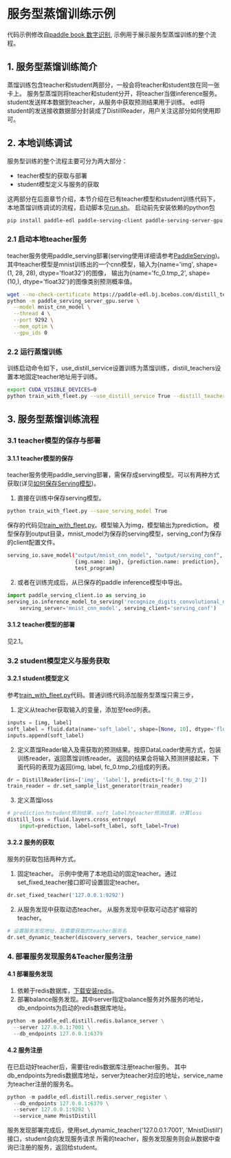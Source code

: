 # 服务型蒸馏训练示例
代码示例修改自[paddle book 数字识别](https://github.com/PaddlePaddle/book/tree/develop/02.recognize_digits),
示例用于展示服务型蒸馏训练的整个流程。

## 1. 服务型蒸馏训练简介
蒸馏训练包含teacher和student两部分，一般会将teacher和student放在同一张卡上。
服务型蒸馏则将teacher和student分开，将teacher当做inference服务。student发送样本数据到teacher，从服务中获取预测结果用于训练。
edl将student的发送接收数据部分封装成了DistillReader，用户关注这部分如何使用即可。

## 2. 本地训练调试
服务型训练的整个流程主要可分为两大部分：
- teacher模型的获取与部署
- student模型定义与服务的获取

这两部分在后面章节介绍，本节介绍在已有teacher模型和student训练代码下，本地蒸馏训练调试的流程，启动脚本见[run.sh](./run.sh)。
启动前先安装依赖的python包
``` bash
pip install paddle-edl paddle-serving-client paddle-serving-server-gpu
```
### 2.1 启动本地teacher服务
teacher服务使用paddle_serving部署(serving使用详细请参考[PaddleServing](https://github.com/PaddlePaddle/Serving))。
其中teacher模型是mnist训练出的一个cnn模型，输入为{name='img', shape=(1, 28, 28), dtype='float32'}的图像，
输出为{name='fc_0.tmp_2', shape=(10,), dtype='float32'}的图像类别预测概率值。
``` bash
wget --no-check-certificate https://paddle-edl.bj.bcebos.com/distill_teacher_model/mnist_cnn_model.tar.gz
python -m paddle_serving_server_gpu.serve \
  --model mnist_cnn_model \
  --thread 4 \
  --port 9292 \
  --mem_optim \
  --gpu_ids 0
```
### 2.2 运行蒸馏训练
训练启动命令如下，use_distill_service设置训练为蒸馏训练，distill_teachers设置本地固定teacher地址用于训练。
``` bash
export CUDA_VISIBLE_DEVICES=0
python train_with_fleet.py --use_distill_service True --distill_teachers 127.0.0.1:9292
```

## 3. 服务型蒸馏训练流程
### 3.1 teacher模型的保存与部署
#### 3.1.1 teacher模型的保存
teacher服务使用paddle_serving部署，需保存成serving模型。可以有两种方式获取(详见[如何保存Serving模型](https://github.com/PaddlePaddle/Serving/blob/develop/doc/SAVE.md))。
1. 直接在训练中保存serving模型。
``` bash
python train_with_fleet.py --save_serving_model True
```
保存的代码见[train_with_fleet.py](train_with_fleet.py)。模型输入为img，模型输出为prediction。
模型保存到output目录，mnist_model为保存的serving模型，serving_conf为保存的client配置文件。
``` bash
serving_io.save_model("output/mnist_cnn_model", "output/serving_conf",
                      {img.name: img}, {prediction.name: prediction},
                      test_program)
```
2. 或者在训练完成后，从已保存的paddle inference模型中导出。
``` python
import paddle_serving_client.io as serving_io
serving_io.inference_model_to_serving('recognize_digits_convolutional_neural_network.inference.model', \
    serving_server='mnist_cnn_model', serving_client='serving_conf')
```
#### 3.1.2 teacher模型的部署
见2.1。

### 3.2 student模型定义与服务获取
#### 3.2.1 student模型定义
参考[train_with_fleet.py](./train_with_fleet.py)代码。普通训练代码添加服务型蒸馏只需三步，
1. 定义从teacher获取输入的变量，添加至feed列表。
``` python
inputs = [img, label]
soft_label = fluid.data(name='soft_label', shape=[None, 10], dtype='float32')
inputs.append(soft_label)
```
2. 定义蒸馏Reader输入及需获取的预测结果。按原DataLoader使用方式，包装训练reader，返回蒸馏训练reader。
返回的结果会将输入预测拼接起来，下面代码的表现为返回(img, label, fc_0.tmp_2)组成的列表。
``` python
dr = DistillReader(ins=['img', 'label'], predicts=['fc_0.tmp_2'])
train_reader = dr.set_sample_list_generator(train_reader)
```
3. 定义蒸馏loss
``` python
# prediction为student预测结果，soft_label为teacher预测结果，计算loss
distill_loss = fluid.layers.cross_entropy(
    input=prediction, label=soft_label, soft_label=True)
```
#### 3.2.2 服务的获取
服务的获取包括两种方式。
1. 固定teacher。
示例中使用了本地启动的固定teacher。通过set_fixed_teacher接口即可设置固定teacher。
``` python
dr.set_fixed_teacher('127.0.0.1:9292')
```
2. 从服务发现中获取动态teacher。
从服务发现中获取可动态扩缩容的teacher。
``` python
# 设置服务发现地址，及需要获取的teacher服务名
dr.set_dynamic_teacher(discovery_servers, teacher_service_name)
```

### 4. 部署服务发现服务&Teacher服务注册
#### 4.1 部署服务发现
1. 依赖于redis数据库，[下载安装redis](https://redis.io/download)。
2. 部署balance服务发现。其中server指定balance服务对外服务的地址，db_endpoints为启动的redis数据库地址。
``` python
python -m paddle_edl.distill.redis.balance_server \
  --server 127.0.0.1:7001 \
  --db_endpoints 127.0.0.1:6379
```
#### 4.2 服务注册
在已启动好teacher后，需要往redis数据库注册teacher服务。
其中db_endpoints为redis数据库地址，server为teacher对应的地址，service_name为teacher注册的服务名。
``` python
python -m paddle_edl.distill.redis.server_register \
  --db_endpoints 127.0.0.1:6379 \
  --server 127.0.0.1:9292 \
  --service_name MnistDistill
```

服务发现部署完成后，使用set_dynamic_teacher('127.0.0.1:7001', 'MnistDistill')接口，student会向发现服务请求
所需的teacher，服务发现服务则会从数据中查询已注册的服务，返回给student。
